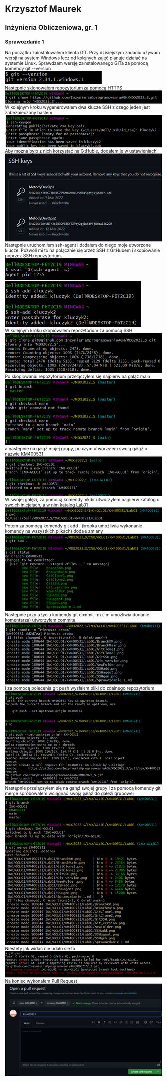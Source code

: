 # Krzysztof Maurek #
## Inżynieria Obliczeniowa, gr. 1 ##
### Sprawozdanie 1 ###
Na początku zainstalowałem klienta GIT. Przy dzisiejszym zadaniu używam wersji na system Windows
lecz od kolejnych zajęć planuje działać na systemie Linux. Sprawdzam wersję zainstalowanego GITa
za pomocą komendy git --version  
![](Git_version.png)  
Następnie sklonowałem repozytorium za pomocą HTTPS  
![](GitClone1.png)  
W kolejnym kroku wygenerowałem dwa klucze SSH z czego jeden jest zabezpieczony hasłem  
![](SSHgen.png)  
Aby można było z nich korzystać na GitHubie, dodałem je w ustawieniach  
![](GitSSH.png)  
Następnie uruchomiłem ssh-agent i dodałem do niego moje utworzone klucze. Pozwoli mi to na połącznie się przez
SSH z GitHubem i skopiowanie poprzez SSH repozytorium.  
![](SSHagent.png)  
![](SSHadd.png)  
W kolejnym kroku skopiowałem repozytorium za pomocą SSH  
![](GitClone2.png)  
Po skopiowaniu repozytorium przełączyłem się najpierw na gałąź main  
![](BranchMain.png)  
a następnie na gałąź mojej grupy, po czym utworzyłem swoją gałąź o nazwie KM400531  
![](BranchKM.png)  
W swojej gałęźi, za pomocą komendy mkdir utworzyłem najpierw katalog o swoich inicjałach, a w nim katalog Lab01  
![](NewFolder.png)  
Potem za pomocą komendy git add . (kropka umożliwia wykonanie komendy na wszystkich plikach) dodaje zmiany  
![](GITadd.png)  
Następnie przy użyciu komendy git commit -m (-m umożliwia dodanie komentarza) utworzyłem commita  
![](GITcommit.png)  
i za pomocą polecenia git push wysłałem pliki do zdalnego repozytorium   
![](GITpush.png)  
Następnie przełączyłem się na gałąź swojej grupy i za pomocą komendy git merge spróbowałem wciągnąć swoją gałąź
do gałęźi grupowej  
![](GITmerge.png)  
Niestety jak widać nie udało się to  
![](Gitnieudane.png)  
Na koniec wykonałem Pull Request  
![](PullRequest.png)
